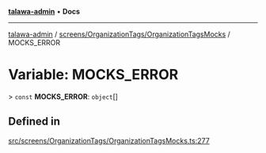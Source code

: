 [**talawa-admin**](../../../../README.md) • **Docs**

***

[talawa-admin](../../../../modules.md) / [screens/OrganizationTags/OrganizationTagsMocks](../README.md) / MOCKS\_ERROR

# Variable: MOCKS\_ERROR

\> `const` **MOCKS\_ERROR**: `object`[]

## Defined in

[src/screens/OrganizationTags/OrganizationTagsMocks.ts:277](https://github.com/PalisadoesFoundation/talawa-admin/blob/7496bb3a4c3730e7e3caee73f8bf91c3031e4ae6/src/screens/OrganizationTags/OrganizationTagsMocks.ts#L277)
